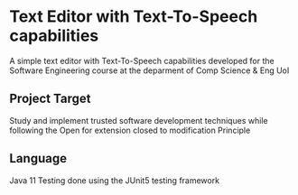 # Text Editor with Text-To-Speech capabilities
A simple text editor with Text-To-Speech capabilities developed for the Software Engineering course at the deparment of Comp Science &amp; Eng UoI

## Project Target
Study and implement trusted software development techniques while following the Open for extension closed to modification Principle

## Language
Java 11
Testing done using the JUnit5 testing framework
